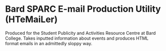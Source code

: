 # Bard SPARC E-mail Production Utility (HTeMaiLer)
Produced for the Student Publicity and Activities Resource Centre at Bard College.
Takes inputted information about events and produces HTML format emails in an admittedly sloppy way.
